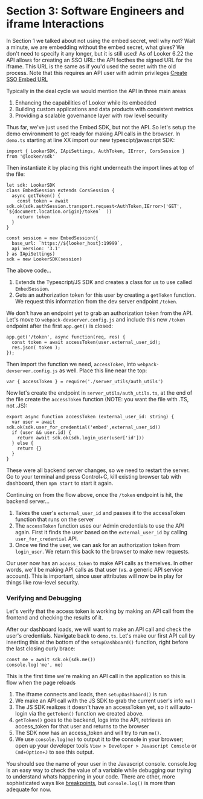 
# Section 3: Software Engineers and iframe Interactions

In Section 1 we talked about not using the embed secret, well why not? Wait a minute, we are embedding without the embed secret, what gives? We don't need to specify it any longer, but it is still used! As of Looker 6.22 the API allows for creating an SSO URL:  the API fecthes the signed URL for the iframe.  This URL is the same as if you'd used the secret with the old process.  Note that this requires an API user with admin privileges [Create SSO Embed URL](https://docs.looker.com/reference/api-and-integration/api-reference/v3.1/auth#create_sso_embed_url)

Typically in the deal cycle we would mention the API in three main areas

1. Enhancing the capabilities of Looker while its embedded
2. Building custom applications and data products with consistent metrics
3. Providing a scalable governance layer with row level security

Thus far, we've just used the Embed SDK, but not the API.  So let's setup the demo environment to get ready for making API calls in the browser. In `demo.ts` starting at line XX import our new typescipt/javascript SDK:


```
import { LookerSDK, IApiSettings, AuthToken, IError, CorsSession } from '@looker/sdk'
```


Then instantiate it by placing this right underneath the import lines at top of the file:

```
let sdk: LookerSDK
class EmbedSession extends CorsSession {
  async getToken() {
    const token = await sdk.ok(sdk.authSession.transport.request<AuthToken,IError>('GET', `${document.location.origin}/token`  ))
    return token
  }
}

const session = new EmbedSession({
  base_url: `https://${looker_host}:19999`,
  api_version: '3.1'
} as IApiSettings)
sdk = new LookerSDK(session)
```

The above code...

1. Extends the Typescript/JS SDK and creates a class for us to use called `EmbedSession`.
2. Gets an authorization token for this user by creating a `getToken` function. We request this information from the dev server endpoint `/token`.

 We don't have an endpoint yet to grab an authorization token from the API.  Let's move to `webpack-devserver.config.js` and include this new `/token` endpoint after the first `app.get()` is closed:

```
app.get('/token', async function(req, res) {
  const token = await accessToken(user.external_user_id);
  res.json( token );
});
```

 Then import the function we need, `accessToken`, into `webpack-devserver.config.js` as well. Place this line near the top:

```
var { accessToken } = require('./server_utils/auth_utils')
```

 Now let's create the endpoint in `server_utils/auth_utils.ts`, at the end of the file create the `accessToken` function (NOTE:  you want the file with .TS, not .JS):

```
export async function accessToken (external_user_id: string) {
  var user = await sdk.ok(sdk.user_for_credential('embed',external_user_id))
  if (user && user.id) {
    return await sdk.ok(sdk.login_user(user['id']))
  } else {
    return {}
  }
}
```

 These were all backend server changes, so we need to restart the server. Go to your terminal and press Control+C, kill existing browser tab with dashboard, then `npm start` to start it again.

 Continuing on from the flow above, once the `/token` endpoint is hit, the backend server...

1. Takes the user's `external_user_id` and passes it to the accessToken function that runs on the server
2. The `accessToken` function uses our Admin credentials to use the API again. First it finds the user based on the `external_user_id` by calling `user_for_credential` API.
3. Once we find the user, we can ask for an authorization token from `login_user`. We return this back to the browser to make new requests.

Our user now has an `access_token` to make API calls as themelves.  In other words, we'll be making API calls as that user (vs. a generic API service account).  This is important, since user attributes will now be in play for things like row-level security.

### Verifying and Debugging

Let's verify that the access token is working by making an API call from the frontend and checking the results of it.

After our dashboard loads, we will want to make an API call and check the user's credentials. Navigate back to `demo.ts`.  Let's make our first API call by inserting this at the bottom of the `setupDashboard()` function, right before the last closing curly brace:

```
const me = await sdk.ok(sdk.me())
console.log('me', me)
```

This is the first time we're making an API call in the application so this is flow when the page reloads

1. The iframe connects and loads, then `setupDashbaord()` is run
2. We make an API call with the JS SDK to grab the current user's info `me()`
3. The JS SDK realizes it doesn't have an accessToken yet, so it will auto-login via the `getToken()` function we created above.
4. `getToken()` goes to the backend, logs into the API, retrieves an access_token for that user and returns to the browser
5. The SDK now has an access_token and will try to run `me()`.
6. We use `console.log(me)` to output it to the console in your browser; open up your developer tools `View > Developer > Javascript Console` or `Cmd+Option+J` to see this output.

You should see the name of your user in the Javascript console. console.log is an easy way to check the value of a variable while debugging our trying to understand whats happening in your code. There are other, more sophisticated ways like [breakpoints](https://developers.google.com/web/tools/chrome-devtools/javascript/breakpoints), but `console.log()` is more than adequate for now.
